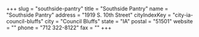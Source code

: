 +++
slug = "southside-pantry"
title = "Southside Pantry"
name = "Southside Pantry"
address = "1919 S. 10th Street"
cityIndexKey = "city-ia-council-bluffs"
city = "Council Bluffs"
state = "IA"
postal = "51501"
website = ""
phone = "712 322-8122"
fax = ""
+++
